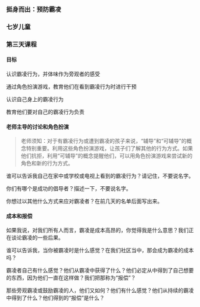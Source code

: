 ### 挺身而出：预防霸凌

### 七岁儿童

### 第三天课程

#### 目标

认识霸凌行为，并体味作为旁观者的感受

通过角色扮演游戏，教育他们在看到霸凌行为时进行干预

认识自己身上的霸凌行为

教育他们要对自己的霸凌行为负责

#### 老师主导的讨论和角色扮演

> 老师须知：对于有霸凌行为或遭到霸凌的孩子来说，“辅导”和“可辅导”的概念特别重要。利用这些角色扮演游戏，让孩子们了解其他的行为方式。如果他们抗拒，利用“可辅导”的概念提醒他们，可以用角色扮演游戏来尝试新的角色和新的行为方式。

谁可以告诉我自己在家中或学校或电视上看到的霸凌行为？请记住，不要说名字。

你们有哪个是成功的倡导者？描述一下，不要说名字。

你想过以其他什么方式来应对霸凌者？在前几天的名单后面写出来。

#### 成本和报偿

如果我说，对我们所有人而言，霸凌是成本高昂的，你觉得我是什么意思？我们正在谈论霸凌的一些后果。

谁可以告诉我，当你被霸凌时是什么感觉？在我们社区当中，那会成为霸凌的成本吗？

霸凌者自己有什么感觉？他们从霸凌中获得了什么？他们必定从中得到了自己想要的东西，因为他们一直在这样做？我们把那称为“报偿”？

那些旁观霸凌或鼓励霸凌的人，他们又如何？他们有什么感觉？他们从持续的霸凌中得到了什么？他们得到的“报偿”是什么？

